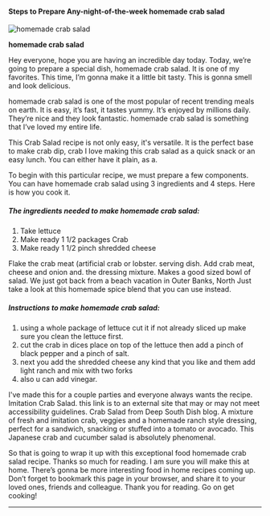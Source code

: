             

#### Steps to Prepare Any-night-of-the-week homemade crab salad

![homemade crab salad](https://img-global.cpcdn.com/recipes/15269458/751x532cq70/homemade-crab-salad-recipe-main-photo.jpg)

**homemade crab salad**

Hey everyone, hope you are having an incredible day today. Today, we’re going to prepare a special dish, homemade crab salad. It is one of my favorites. This time, I’m gonna make it a little bit tasty. This is gonna smell and look delicious.

homemade crab salad is one of the most popular of recent trending meals on earth. It is easy, it’s fast, it tastes yummy. It’s enjoyed by millions daily. They’re nice and they look fantastic. homemade crab salad is something that I’ve loved my entire life.

This Crab Salad recipe is not only easy, it's versatile. It is the perfect base to make crab dip, crab I love making this crab salad as a quick snack or an easy lunch. You can either have it plain, as a.

To begin with this particular recipe, we must prepare a few components. You can have homemade crab salad using 3 ingredients and 4 steps. Here is how you cook it.

##### The ingredients needed to make homemade crab salad:

1.  Take lettuce
2.  Make ready 1 1/2 packages Crab
3.  Make ready 1 1/2 pinch shredded cheese

Flake the crab meat (artificial crab or lobster. serving dish. Add crab meat, cheese and onion and. the dressing mixture. Makes a good sized bowl of salad. We just got back from a beach vacation in Outer Banks, North Just take a look at this homemade spice blend that you can use instead.

##### Instructions to make homemade crab salad:

1.  using a whole package of lettuce cut it if not already sliced up make sure you clean the lettuce first.
2.  cut the crab in dices place on top of the lettuce then add a pinch of black pepper and a pinch of salt.
3.  next you add the shredded cheese any kind that you like and them add light ranch and mix with two forks
4.  also u can add vinegar.

I've made this for a couple parties and everyone always wants the recipe. Imitation Crab Salad. this link is to an external site that may or may not meet accessibility guidelines. Crab Salad from Deep South Dish blog. A mixture of fresh and imitation crab, veggies and a homemade ranch style dressing, perfect for a sandwich, snacking or stuffed into a tomato or avocado. This Japanese crab and cucumber salad is absolutely phenomenal.

So that is going to wrap it up with this exceptional food homemade crab salad recipe. Thanks so much for reading. I am sure you will make this at home. There’s gonna be more interesting food in home recipes coming up. Don’t forget to bookmark this page in your browser, and share it to your loved ones, friends and colleague. Thank you for reading. Go on get cooking!

* * *